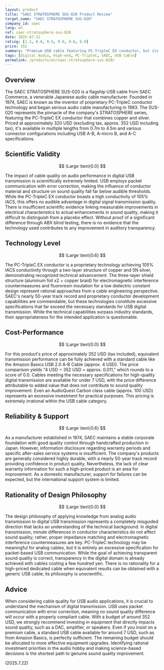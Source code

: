 ```yaml
---
layout: product
title: "SAEC STRATOSPHERE SUS-020 Product Review"
target_name: "SAEC STRATOSPHERE SUS-020"
company_id: saec
lang: en
ref: saec-stratosphere-sus-020
date: 2025-07-22
rating: [1.2, 0.0, 0.6, 0.0, 0.6, 0.0]
price: 352
summary: "Premium USB cable featuring PC-TripleC EX conductor, but its scientific validity and cost-performance are judged to be extremely low."
tags: [Digital Audio, High-end, PC-TripleC, SAEC, USB Cable]
permalink: /products/en/saec-stratosphere-sus-020/
---
```

## Overview

The SAEC STRATOSPHERE SUS-020 is a flagship USB cable from SAEC Commerce, a venerable Japanese audio cable manufacturer. Founded in 1974, SAEC is known as the inventor of proprietary PC-TripleC conductor technology and began serious audio cable manufacturing in 1983. The SUS-020 represents the pinnacle of the company's STRATOSPHERE series, featuring the PC-TripleC EX conductor that combines copper and silver. Priced at approximately 320 USD (excluding tax, approx. 352 USD including tax), it's available in multiple lengths from 0.7m to 4.5m and various connector configurations including USB A-B, A-micro B, and A-C specifications.

## Scientific Validity

$$ \Large \text{0.0} $$

The impact of cable quality on audio performance in digital USB transmission is scientifically extremely limited. USB employs packet communication with error correction, making the influence of conductor material and structure on sound quality fall far below audible thresholds. While the PC-TripleC EX conductor boasts a high conductivity of 105% IACS, this offers no audible advantage in digital signal transmission quality. There is insufficient scientific evidence linking measurable improvements in electrical characteristics to actual enhancements in sound quality, making it difficult to distinguish from a placebo effect. Without proof of a significant difference through ABX blind testing, there is no evidence that the technology used contributes to any improvement in auditory transparency.

## Technology Level

$$ \Large \text{0.6} $$

The PC-TripleC EX conductor is a proprietary technology achieving 105% IACS conductivity through a two-layer structure of copper and 5N silver, demonstrating recognized technical advancement. The three-layer shield structure (aluminum foil x2 + copper braid) for electromagnetic interference countermeasures and fluororesin insulation for a low dielectric constant design represent rational approaches from a cable engineering perspective. SAEC's nearly 50-year track record and proprietary conductor development capabilities are commendable, but these technologies constitute excessive specifications that far exceed the necessary standards for USB digital transmission. While the technical capabilities surpass industry standards, their appropriateness for the intended application is questionable.

## Cost-Performance

$$ \Large \text{0.0} $$

For this product's price of approximately 352 USD (tax included), equivalent transmission performance can be fully achieved with a standard cable like the Amazon Basics USB 2.0 A-B Cable (approx. 4 USD). The price comparison yields "4 USD ÷ 352 USD = approx. 0.011," which rounds to a score of 0.0. Cables meeting the necessary specifications for high-quality digital transmission are available for under 7 USD, with the price difference attributable to added value that does not contribute to sound quality improvement. Even an AudioQuest Carbon class cable (approx. 100 USD) represents an excessive investment for practical purposes. This pricing is extremely irrational within the USB cable category.

## Reliability & Support

$$ \Large \text{0.6} $$

As a manufacturer established in 1974, SAEC maintains a stable corporate foundation with good quality control through handcrafted production in Japan. However, information disclosure regarding warranty periods and specific after-sales service systems is insufficient. The company's products are generally considered highly durable, with a nearly 50-year track record providing confidence in product quality. Nevertheless, the lack of clear warranty information for such a high-priced product is an area for improvement. As a domestic manufacturer, support for failures can be expected, but the international support system is limited.

## Rationality of Design Philosophy

$$ \Large \text{0.0} $$

The design philosophy of applying knowledge from analog audio transmission to digital USB transmission represents a completely misguided direction that lacks an understanding of the technical background. In digital transmission, minute differences in conductor characteristics do not affect sound quality; rather, proper impedance matching and electromagnetic interference countermeasures are key. PC-TripleC technology may be meaningful for analog cables, but it is entirely an excessive specification for packet-based USB communication. While the goal of achieving transparent sound quality is correct, transparency in the digital domain is already achieved with cables costing a few hundred yen. There is no rationality for a high-priced dedicated cable when equivalent results can be obtained with a generic USB cable; its philosophy is unscientific.

## Advice

When considering cable quality for USB audio applications, it is crucial to understand the mechanism of digital transmission. USB uses packet communication with error correction, meaning no sound quality difference will occur with a properly compliant cable. With a budget of around 352 USD, we strongly recommend investing in equipment that directly impacts sound quality, such as a DAC, amplifier, or speakers. Even if you insist on a premium cable, a standard USB cable available for around 7 USD, such as from Amazon Basics, is perfectly sufficient. The remaining budget should be allocated to more effective equipment upgrades. Identifying rational investment priorities in the audio hobby and making science-based decisions is the shortest path to genuine sound quality improvement.

(2025.7.22)
